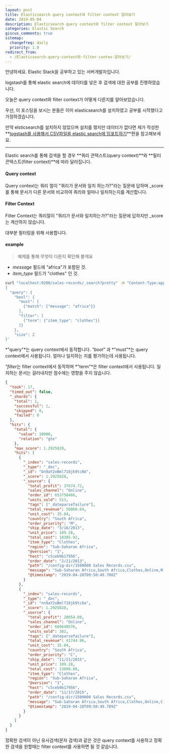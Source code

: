```yaml
---
layout: post
title: Elasticsearch query context와 filter context 알아보기
date: 2019-05-04
description: Elasticsearch query context와 filter context 알아보기
categories: Elastic Search
giscus_comments: true
sitemap:
  changefreq: daily
  priority: 1.0
redirect_from:
  - /Elasticsearch-query-context와-filter-contex-알아보기/
---
```


안녕하세요. Elastic Stack을 공부하고 있는 서버개발자입니다.

logstash를 통해 elastic search에 데이터를 넣은 후 검색에 대한 공부를 진행하였습니다.

오늘은 query context와 filter context가 어떻게 다른지를 알아보았습니다.

우선, 이 포스팅을 보시는 분들은 이미 elasticsearch를 설치하였고 공부를 시작했다고 가정하겠습니다.

만약 elsticsearch를 설치하지 않았으며 설치를 했지만 데이터가 없다면 제가 작성한 **[logstash를 사용해서 CSV파일을 elastic search에 임포트하기](https://hwangrolee.github.com/blog/logstash를-사용해서-CSV파일을-elastic-search에-임포트하기/)**편을 참고해보세요.

---

Elastic search를 통해 검색을 할 경우 **쿼리 콘텍스트(query context)**와 **필터 콘텍스트(filter context)**에 따라 달라집니다.

#### Query context

Query context는 쿼리 절이 "쿼리가 문서와 일치 하는가?"라는 질문에 답하며 \_score를 통해 문서가 다른 문서와 비교하여 쿼리와 얼마나 일치하는지를 계산합니다.

#### Filter Context

Filter Context는 쿼리절이 "쿼리가 문서와 일치하는가?"라는 질문에 답하지만 \_score는 계산하지 않습니다.

대부분 필터링을 위해 사용합니다.

#### example

> 예제를 통해 무엇이 다른지 확인해 볼게요

- _message_ 필드에 "africa"가 포함된 것.
- _item_type_ 필드가 "clothes" 인 것.

```bash
curl "localhost:9200/sales-records/_search?pretty" -H "Content-Type:application/json" -d '
{
  "query": {
    "bool": {
      "must": [
        {"match": {"message": "africa"}}
      ],
      "filter": [
        {"term": {"item_type": "clothes"}}
      ]}
    },
    "size": 2
}'
```

*"query"*는 query context에서 동작합니다. _"bool"_ 과 *"must"*는 query context에서 사용됩니다. 얼마나 일치하는 지를 평가하는데 사용됩니다.

*"filter*는 filter context에서 동작하며 *"term"*은 filter context에서 사용됩니다. 일치하는 문서는 걸러내지만 점수에는 영향을 주지 않습니다.

```json
{
  "took": 17,
  "timed_out": false,
  "_shards": {
    "total": 1,
    "successful": 1,
    "skipped": 0,
    "failed": 0
  },
  "hits": {
    "total": {
      "value": 10000,
      "relation": "gte"
    },
    "max_score": 1.2925828,
    "hits": [
      {
        "_index": "sales-records",
        "_type": "_doc",
        "_id": "Dn9aY2oBml718jk9tcNd",
        "_score": 1.2925828,
        "_source": {
          "total_profit": 37674.72,
          "sales_channel": "Online",
          "order_id": 653758466,
          "units_sold": 513,
          "tags": ["_dateparsefailure"],
          "total_revenue": 56060.64,
          "unit_cost": 35.84,
          "country": "South Africa",
          "order_priority": "M",
          "ship_date": "3/16/2013",
          "unit_price": 109.28,
          "total_cost": 18385.92,
          "item_type": "Clothes",
          "region": "Sub-Saharan Africa",
          "@version": "1",
          "host": "c5ceb9b17956",
          "order_date": "2/21/2013",
          "path": "/config-dir/1500000 Sales Records.csv",
          "message": "Sub-Saharan Africa,South Africa,Clothes,Online,M,2/21/2013,653758466,3/16/2013,513,109.28,35.84,56060.64,18385.92,37674.72\r",
          "@timestamp": "2019-04-28T09:50:49.700Z"
        }
      },
      {
        "_index": "sales-records",
        "_type": "_doc",
        "_id": "nn9aY2oBml718jk9tcOa",
        "_score": 1.2925828,
        "_source": {
          "total_profit": 28054.08,
          "sales_channel": "Online",
          "order_id": 669640576,
          "units_sold": 382,
          "tags": ["_dateparsefailure"],
          "total_revenue": 41744.96,
          "unit_cost": 35.84,
          "country": "South Africa",
          "order_priority": "C",
          "ship_date": "11/21/2015",
          "unit_price": 109.28,
          "total_cost": 13690.88,
          "item_type": "Clothes",
          "region": "Sub-Saharan Africa",
          "@version": "1",
          "host": "c5ceb9b17956",
          "order_date": "11/17/2015",
          "path": "/config-dir/1500000 Sales Records.csv",
          "message": "Sub-Saharan Africa,South Africa,Clothes,Online,C,11/17/2015,669640576,11/21/2015,382,109.28,35.84,41744.96,13690.88,28054.08\r",
          "@timestamp": "2019-04-28T09:50:49.789Z"
        }
      }
    ]
  }
}
```

정확한 검색이 아닌 유사검색(문자 검색)과 같은 것은 query context를 사용하고 정확한 검색을 원할때는 filter context를 사용하면 될 것 같습니다.
